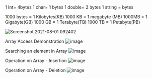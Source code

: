 1 Int= 4bytes
1 char= 1 bytes
1 double= 2 bytes
1 string = bytes

1000 bytes = 1 Kilobytes(KB)
1000 KB = 1 megabyte (MB)
1000MB = 1 Gigabyte(GB)
1000 GB = 1 Terabyte(TB)
1000 TB = 1 Petabyte(PB)

![Screenshot 2021-08-01 092402](https://user-images.githubusercontent.com/67068215/127758142-8bd36113-0e12-4b09-add1-ae896ef52e74.png)

Array Access Demonstration
![image](https://user-images.githubusercontent.com/67068215/127773651-864d13af-000a-4f43-837b-baba908390d4.png)

Searching an element in Array
![image](https://user-images.githubusercontent.com/67068215/127773735-5853e673-7855-415b-b030-6560e2468b03.png)

Operation on Array - Insertion
![image](https://user-images.githubusercontent.com/67068215/127773838-33375d55-40f5-4b20-bce2-a893e8d227a8.png)

Operation on Array - Deletion
![image](https://user-images.githubusercontent.com/67068215/127774152-cc9035f9-02ee-4971-a9e4-29bfc0006613.png)

